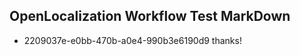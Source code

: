 ## OpenLocalization Workflow Test MarkDown
* 2209037e-e0bb-470b-a0e4-990b3e6190d9 
thanks!<!--HONumber=Mar16_HO2-->

